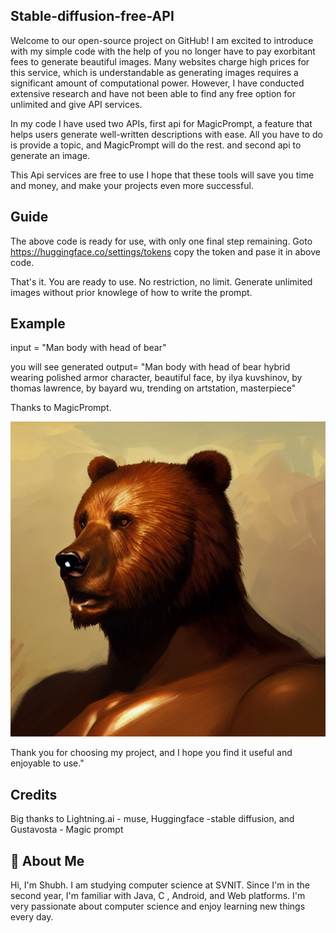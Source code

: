 ## Stable-diffusion-free-API
Welcome to our open-source project on GitHub! I am excited to introduce with my simple code with the help of you no longer have to pay exorbitant fees to generate beautiful images. Many websites charge high prices for this service, which is understandable as generating images requires a significant amount of computational power. However, I have conducted extensive research and have not been able to find any free option for unlimited and give API services. 

In my code I have used two APIs, first api for MagicPrompt, a feature that helps users generate well-written descriptions with ease. All you have to do is provide a topic, and MagicPrompt will do the rest. and second api to generate an image.

This Api services are free to use I hope that these tools will save you time and money, and make your projects even more successful.

## Guide
The above code is ready for use, with only one final step remaining. Goto https://huggingface.co/settings/tokens 
copy the token and pase it in above code.

That's it. You are ready to use. No restriction, no limit. Generate unlimited images without prior knowlege of how to write the prompt.

## Example
input = "Man body with head of bear"

you will see generated output= "Man body with head of bear hybrid wearing polished armor character, beautiful face, by ilya kuvshinov, by thomas lawrence, by bayard wu, trending on artstation, masterpiece"

Thanks to MagicPrompt.

![alt Output](https://github.com/Shubhgajj2004/Stable-diffusion-free-API/blob/main/Man_with_headOfBear.png)


Thank you for choosing my project, and I hope you find it useful and enjoyable to use."


## Credits
Big thanks to Lightning.ai - muse, Huggingface -stable diffusion, and Gustavosta - Magic prompt

## 🚀 About Me
Hi, I'm Shubh. I am studying computer science at SVNIT. Since I'm in the second year, I'm familiar with Java, C , Android, and Web platforms. I'm very passionate about computer science and enjoy learning new things every day.


